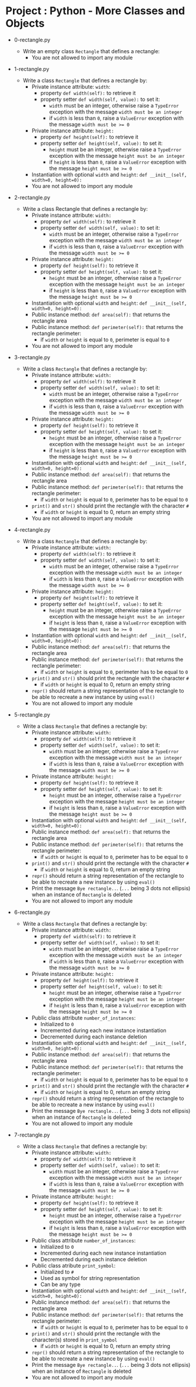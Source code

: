 # Project : Python - More Classes and Objects

*   0-rectangle.py
    - Write an empty class `Rectangle` that defines a rectangle:
      - You are not allowed to import any module

*   1-rectangle.py
    - Write a class `Rectangle` that defines a rectangle by:
      - Private instance attribute: `width`:
        - property `def width(self):` to retrieve it
        - property setter `def width(self, value):` to set it:
          - `width` must be an integer, otherwise raise a `TypeError` exception with the message `width must be an integer`
          - if `width` is less than `0`, raise a `ValueError` exception with the message `width must be >= 0`
      - Private instance attribute: `height:`
        - property `def height(self):` to retrieve it
        - property setter `def height(self, value):` to set it:
          - `height` must be an integer, otherwise raise a `TypeError` exception with the message `height must be an integer`
          - if `height` is less than `0`, raise a `ValueError` exception with the message `height must be >= 0`
      - Instantiation with optional `width` and `height`: `def __init__(self, width=0, height=0):`
      - You are not allowed to import any module

*   2-rectangle.py
    - Write a class Rectangle that defines a rectangle by:
      - Private instance attribute: `width:`
        - property `def width(self):` to retrieve it
        - property setter `def width(self, value):` to set it:
          - `width` must be an integer, otherwise raise a `TypeError` exception with the message `width must be an integer`
          - if `width` is less than `0`, raise a `ValueError` exception with the message `width must be >= 0`
      - Private instance attribute: `height:`
        - property `def height(self):` to retrieve it
        - property setter `def height(self, value):` to set it:
          - `height` must be an integer, otherwise raise a `TypeError` exception with the message `height must be an integer`
          - if `height` is less than `0`, raise a `ValueError` exception with the message `height must be >= 0`
      - Instantiation with optional `width` and `height`: `def __init__(self, width=0, height=0):`
      - Public instance method: `def area(self):` that returns the rectangle area
      - Public instance method: `def perimeter(self):` that returns the rectangle perimeter:
        - if `width` or `height` is equal to `0`, perimeter is equal to `0`
      - You are not allowed to import any module

*   3-rectangle.py
    - Write a class `Rectangle` that defines a rectangle by:
      - Private instance attribute: `width:`
        - property `def width(self):` to retrieve it
        - property setter `def width(self, value):` to set it:
          - `width` must be an integer, otherwise raise a `TypeError` exception with the message `width must be an integer`
          - if `width` is less than `0`, raise a `ValueError` exception with the message `width must be >= 0`
      - Private instance attribute: `height:`
        - property `def height(self):` to retrieve it
        - property setter `def height(self, value):` to set it:
          - `height` must be an integer, otherwise raise a `TypeError` exception with the message `height must be an integer`
          - if `height` is less than `0`, raise a `ValueError` exception with the message `height must be >= 0`
      - Instantiation with optional `width` and `height`: `def __init__(self, width=0, height=0):`
      - Public instance method: `def area(self):` that returns the rectangle area
      - Public instance method: `def perimeter(self):` that returns the rectangle perimeter:
        - if `width` or `height` is equal to `0`, perimeter has to be equal to `0`
      - `print()` and `str()` should print the rectangle with the character `#`
        - if `width` or `height` is equal to 0, return an empty string
      - You are not allowed to import any module

*   4-rectangle.py
    - Write a class `Rectangle` that defines a rectangle by:
      - Private instance attribute: `width:`
        - property `def width(self):` to retrieve it
        - property setter `def width(self, value):` to set it:
          - `width` must be an integer, otherwise raise a `TypeError` exception with the message `width must be an integer`
          - if `width` is less than `0`, raise a `ValueError` exception with the message `width must be >= 0`
      - Private instance attribute: `height:`
        - property `def height(self):` to retrieve it
        - property setter `def height(self, value):` to set it:
          - `height` must be an integer, otherwise raise a `TypeError` exception with the message `height must be an integer`
          - if `height` is less than `0`, raise a `ValueError` exception with the message `height must be >= 0`
      - Instantiation with optional `width` and `height`: `def __init__(self, width=0, height=0):`
      - Public instance method: `def area(self):` that returns the rectangle area
      - Public instance method: `def perimeter(self):` that returns the rectangle perimeter:
        - if `width` or `height` is equal to `0`, perimeter has to be equal to `0`
      - `print()` and `str()` should print the rectangle with the character `#`
        - if `width` or `height` is equal to 0, return an empty string
      - `repr()` should return a string representation of the rectangle to be able to recreate a new instance by using `eval()`
      - You are not allowed to import any module

*   5-rectangle.py
    - Write a class `Rectangle` that defines a rectangle by:
      - Private instance attribute: `width:`
        - property `def width(self):` to retrieve it
        - property setter `def width(self, value):` to set it:
          - `width` must be an integer, otherwise raise a `TypeError` exception with the message `width must be an integer`
          - if `width` is less than `0`, raise a `ValueError` exception with the message `width must be >= 0`
      - Private instance attribute: `height:`
        - property `def height(self):` to retrieve it
        - property setter `def height(self, value):` to set it:
          - `height` must be an integer, otherwise raise a `TypeError` exception with the message `height must be an integer`
          - if `height` is less than `0`, raise a `ValueError` exception with the message `height must be >= 0`
      - Instantiation with optional `width` and `height`: `def __init__(self, width=0, height=0):`
      - Public instance method: `def area(self):` that returns the rectangle area
      - Public instance method: `def perimeter(self):` that returns the rectangle perimeter:
        - if `width` or `height` is equal to `0`, perimeter has to be equal to `0`
      - `print()` and `str()` should print the rectangle with the character `#`
        - if `width` or `height` is equal to 0, return an empty string
      - `repr()` should return a string representation of the rectangle to be able to recreate a new instance by using `eval()`
      - Print the message `Bye rectangle..`. (`...` being 3 dots not ellipsis) when an instance of `Rectangle` is deleted
      - You are not allowed to import any module

*   6-rectangle.py
    - Write a class `Rectangle` that defines a rectangle by:
      - Private instance attribute: `width:`
        - property `def width(self):` to retrieve it
        - property setter `def width(self, value):` to set it:
          - `width` must be an integer, otherwise raise a `TypeError` exception with the message `width must be an integer`
          - if `width` is less than `0`, raise a `ValueError` exception with the message `width must be >= 0`
      - Private instance attribute: `height:`
        - property `def height(self):` to retrieve it
        - property setter `def height(self, value):` to set it:
          - `height` must be an integer, otherwise raise a `TypeError` exception with the message `height must be an integer`
          - if `height` is less than `0`, raise a `ValueError` exception with the message `height must be >= 0`
      - Public class attribute `number_of_instances`:
        - Initialized to `0`
        - Incremented during each new instance instantiation
        - Decremented during each instance deletion
      - Instantiation with optional `width` and `height`: `def __init__(self, width=0, height=0):`
      - Public instance method: `def area(self):` that returns the rectangle area
      - Public instance method: `def perimeter(self):` that returns the rectangle perimeter:
        - if `width` or `height` is equal to `0`, perimeter has to be equal to `0`
      - `print()` and `str()` should print the rectangle with the character `#`
        - if `width` or `height` is equal to 0, return an empty string
      - `repr()` should return a string representation of the rectangle to be able to recreate a new instance by using `eval()`
      - Print the message `Bye rectangle..`. (`...` being 3 dots not ellipsis) when an instance of `Rectangle` is deleted
      - You are not allowed to import any module

*   7-rectangle.py
    - Write a class `Rectangle` that defines a rectangle by:
      - Private instance attribute: `width:`
        - property `def width(self):` to retrieve it
        - property setter `def width(self, value):` to set it:
          - `width` must be an integer, otherwise raise a `TypeError` exception with the message `width must be an integer`
          - if `width` is less than `0`, raise a `ValueError` exception with the message `width must be >= 0`
      - Private instance attribute: `height:`
        - property `def height(self):` to retrieve it
        - property setter `def height(self, value):` to set it:
          - `height` must be an integer, otherwise raise a `TypeError` exception with the message `height must be an integer`
          - if `height` is less than `0`, raise a `ValueError` exception with the message `height must be >= 0`
      - Public class attribute `number_of_instances`:
        - Initialized to `0`
        - Incremented during each new instance instantiation
        - Decremented during each instance deletion
      - Public class atribute `print_symbol`:
        - Initialized to `#`
        - Used as symbol for string representation
        - Can be any type
      - Instantiation with optional `width` and `height`: `def __init__(self, width=0, height=0):`
      - Public instance method: `def area(self):` that returns the rectangle area
      - Public instance method: `def perimeter(self):` that returns the rectangle perimeter:
        - if `width` or `height` is equal to `0`, perimeter has to be equal to `0`
      - `print()` and `str()` should print the rectangle with the character(s) stored in `print_symbol`
        - if `width` or `height` is equal to 0, return an empty string
      - `repr()` should return a string representation of the rectangle to be able to recreate a new instance by using `eval()`
      - Print the message `Bye rectangle..`. (`...` being 3 dots not ellipsis) when an instance of `Rectangle` is deleted
      - You are not allowed to import any module

